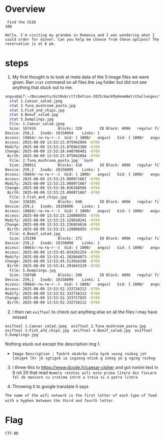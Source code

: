 # Overview

```
 Find the SSID
100

Hello. I'm visiting my grandma in Romania and I was wondering what I could order for dinner. Can you help me choose from these options? The reservation is at 6 pm.
```

# steps

1. My first thought is to look at meta data of the 5 image files we were given. 
Ran `stat` command on all files the `img` folder but did not see anything that stuck out to me.

```bash
angus@aLT:~/Documents/GitHub/ctf/Defcon-2025/HackMyHomeNet/challenges/findSSID/img$ 
  stat 1.Caesar_salad.jpeg 
  stat 2.Tuna_mushroom_pasta.jpg
  stat 3.Fish_and_chips.jpg 
  stat 4.Boeuf_salad.jpg 
  stat 5.Dumplings.jpg
  File: 1.Caesar_salad.jpeg
  Size: 167424          Blocks: 328        IO Block: 4096   regular file
Device: 259,2   Inode: 19158094    Links: 1
Access: (0664/-rw-rw-r--)  Uid: ( 1000/   angus)   Gid: ( 1000/   angus)
Access: 2025-08-09 13:53:23.075942094 -0700
Modify: 2025-08-09 13:53:23.076943380 -0700
Change: 2025-08-09 13:53:28.648786481 -0700
 Birth: 2025-08-09 13:53:23.075942094 -0700
  File: 2.Tuna_mushroom_pasta.jpg```bash
  Size: 208911          Blocks: 416        IO Block: 4096   regular file
Device: 259,2   Inode: 19158095    Links: 1
Access: (0664/-rw-rw-r--)  Uid: ( 1000/   angus)   Gid: ( 1000/   angus)
Access: 2025-08-09 13:53:23.098971667 -0700
Modify: 2025-08-09 13:53:23.098971667 -0700
Change: 2025-08-09 13:53:30.836288566 -0700
 Birth: 2025-08-09 13:53:23.098971667 -0700
  File: 3.Fish_and_chips.jpg
  Size: 328201          Blocks: 648        IO Block: 4096   regular file
Device: 259,2   Inode: 19158096    Links: 1
Access: (0664/-rw-rw-r--)  Uid: ( 1000/   angus)   Gid: ( 1000/   angus)
Access: 2025-08-09 13:53:23.128008955 -0700
Modify: 2025-08-09 13:53:23.129010241 -0700
Change: 2025-08-09 13:53:33.236924616 -0700
 Birth: 2025-08-09 13:53:23.128008955 -0700
  File: 4.Boeuf_salad.jpg
  Size: 135298          Blocks: 272        IO Block: 4096   regular file
Device: 259,2   Inode: 19158098    Links: 1
Access: (0664/-rw-rw-r--)  Uid: ( 1000/   angus)   Gid: ( 1000/   angus)
Access: 2025-08-09 13:53:45.834201254 -0700
Modify: 2025-08-09 13:53:41.292044073 -0700
Change: 2025-08-09 13:53:45.513916196 -0700
 Birth: 2025-08-09 13:53:41.291043129 -0700
  File: 5.Dumplings.jpg
  Size: 150708          Blocks: 296        IO Block: 4096   regular file
Device: 259,2   Inode: 19158099    Links: 1
Access: (0664/-rw-rw-r--)  Uid: ( 1000/   angus)   Gid: ( 1000/   angus)
Access: 2025-08-09 13:53:52.332716212 -0700
Modify: 2025-08-09 13:53:52.332716212 -0700
Change: 2025-08-09 13:53:52.333717025 -0700
 Birth: 2025-08-09 13:53:52.332716212 -0700
 ```  

 2. I then ran `exiftool` to check out anything else on all the files I may have missed
 
  `exiftool 1.Caesar_salad.jpeg  exiftool 2.Tuna_mushroom_pasta.jpg exiftool 3.Fish_and_chips.jpg  exiftool 4.Boeuf_salad.jpg  exiftool 5.Dumplings.jpg`


Nothing stuck out except the description img 1. 

- `Image Description : Taskrk xkzkrko colo kyzk vxosg rozkxg jot lokigxk lkr jk sgtigxk ia ixgzosg otzxk g zxkog yo g vgzxg rozkxg`


3) I threw this to https://www.dcode.fr/caesar-cipher and got romini text in 6 rot 20 that read
`Numele retelei wifi este prima litera din fiecare fel de mancare cu cratima intre a treia si a patra litera`

4) Throwing it to google translate it says

`The name of the wifi network is the first letter of each type of food with a hyphen between the third and fourth letter`. 

# Flag 
`CTF-BD`
